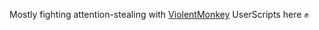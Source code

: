 Mostly fighting attention-stealing with [ViolentMonkey](https://github.com/violentmonkey/violentmonkey) UserScripts here ✊
